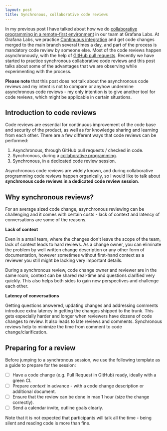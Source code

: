 ```yaml
---
layout: post
title: Synchronous, collaborative code reviews
---
```

 
In my previous post I have talked about how we do [collaborative programming in a remote-first environment](https://vtorosyan.github.io/collaborative-programming/) in our team at Grafana Labs. At Grafana Labs, we practice [Continuous integration](https://en.wikipedia.org/wiki/Continuous_integration) and get code changes merged to the main branch several times a day, and part of the process is mandatory code review by someone else. Most of the code reviews happen asynchronously, with the help of [GitHub pull requests](https://github.com/grafana/grafana/pulls). Recently we have started to practice synchronous collaborative code reviews and this post talks about some of the advantages that we are observing while experimenting with the process.

**Please note** that this post does not talk about the asynchronous code reviews and my intent is not to compare or anyhow undermine asynchronous code reviews - my only intention is to give another tool for code reviews, which might be applicable in certain situations.
 
## Introduction to code reviews
 
Code reviews are essential for continuous improvement of the code base and security of the product, as well as for knowledge sharing and learning from each other. There are a few different ways that code reviews can be performed:
 
1. Asynchronous, through GitHub pull requests / checked in code.
1. Synchronous, during a [collaborative programming](https://vtorosyan.github.io/collaborative-programming/).
1. Synchronous, in a dedicated code review session.
 
Asynchronous code reviews are widely known, and during collaborative programming code reviews happen organically, so I would like to talk about **synchronous code reviews in a dedicated code review session**.
 
## Why synchronous reviews?
 
For an average sized code change, asynchronous reviewing can be challenging and it comes with certain costs - lack of context and latency of conversations are some of the reasons.
 
**Lack of context**
 
Even in a small team, where the changes don't leave the scope of the team, lack of context leads to hard reviews. As a change owner, you can eliminate the problem by well written change description or any other form of documentation, however sometimes without first-hand context as a reviewer you still might be lacking very important details.
 
During a synchronous review, code change owner and reviewer are in the same room, context can be shared real-time and questions clarified very quickly. This also helps both sides to gain new perspectives and challenge each other.
 
**Latency of conversations**
 
Getting questions answered, updating changes and addressing comments introduce extra latency in getting the changes shipped to the trunk. This gets especially harder and longer when reviewers have dozens of code changes to review. It also leads to late reviews and comments. Synchronous reviews help to minimize the time from comment to code change/clarification.
 
## Preparing for a review
 
Before jumping to a synchronous session, we use the following template as a guide to prepare for the session:
 
-[ ] Have a code change (e.g. Pull Request in GitHub) ready, ideally with a green CI.
-[ ] Prepare _context_ in advance - with a code change description or additional document.
-[ ] Ensure that the review can be done in max 1 hour (size the change correctly).
-[ ] Send a calendar invite, outline goals clearly.
 
Note that it is not expected that participants will talk all the time - being silent and reading code is more than fine.
